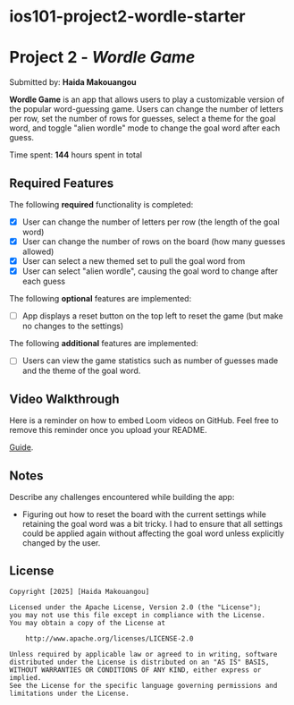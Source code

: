 # ios101-project2-wordle-starter

# Project 2 - *Wordle Game*

Submitted by: **Haida Makouangou**

**Wordle Game** is an app that allows users to play a customizable version of the popular word-guessing game. Users can change the number of letters per row, set the number of rows for guesses, select a theme for the goal word, and toggle "alien wordle" mode to change the goal word after each guess.

Time spent: **144** hours spent in total

## Required Features

The following **required** functionality is completed:

- [x] User can change the number of letters per row (the length of the goal word)
- [x] User can change the number of rows on the board (how many guesses allowed)
- [x] User can select a new themed set to pull the goal word from
- [x] User can select "alien wordle", causing the goal word to change after each guess

The following **optional** features are implemented:

- [ ] App displays a reset button on the top left to reset the game (but make no changes to the settings)

The following **additional** features are implemented:

- [ ] Users can view the game statistics such as number of guesses made and the theme of the goal word.

## Video Walkthrough

Here is a reminder on how to embed Loom videos on GitHub. Feel free to remove this reminder once you upload your README.

[Guide](https://www.loom.com/share/5f532c90799e4e2b82738133655e5863?sid=c1b0c5d2-43f6-4026-82f1-a4599eb2736a).

## Notes

Describe any challenges encountered while building the app:
- Figuring out how to reset the board with the current settings while retaining the goal word was a bit tricky. I had to ensure that all settings could be applied again without affecting the goal word unless explicitly changed by the user.

## License

    Copyright [2025] [Haida Makouangou]

    Licensed under the Apache License, Version 2.0 (the "License");
    you may not use this file except in compliance with the License.
    You may obtain a copy of the License at

        http://www.apache.org/licenses/LICENSE-2.0

    Unless required by applicable law or agreed to in writing, software
    distributed under the License is distributed on an "AS IS" BASIS,
    WITHOUT WARRANTIES OR CONDITIONS OF ANY KIND, either express or implied.
    See the License for the specific language governing permissions and
    limitations under the License.


